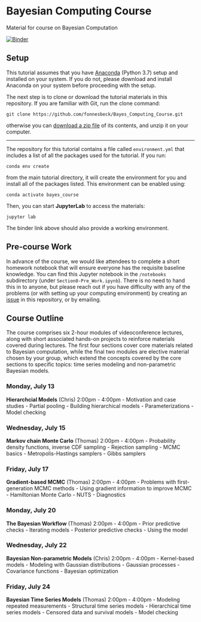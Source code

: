 # Bayesian Computing Course

Material for course on Bayesian Computation

[![Binder](https://mybinder.org/badge_logo.svg)](https://mybinder.org/v2/gh/fonnesbeck/Bayes_Computing_Course/master)

## Setup

This tutorial assumes that you have [Anaconda](https://www.anaconda.com/products/individual#download-section) (Python 3.7) setup and installed on your system. If you do not, please download and install Anaconda on your system before proceeding with the setup.

The next step is to clone or download the tutorial materials in this repository. If you are familiar with Git, run the clone command:

    git clone https://github.com/fonnesbeck/Bayes_Computing_Course.git

otherwise you can [download a zip file](https://github.com/fonnesbeck/Bayes_Computing_Course/archive/master.zip) of its contents, and unzip it on your computer.
***
The repository for this tutorial contains a file called `environment.yml` that includes a list of all the packages used for the tutorial. If you run:

    conda env create

from the main tutorial directory, it will create the environment for you and install all of the packages listed. This environment can be enabled using:

    conda activate bayes_course

Then, you can start **JupyterLab** to access the materials:

    jupyter lab

The binder link above should also provide a working environment.

## Pre-course Work

In advance of the course, we would like attendees to complete a short homework notebook that will ensure everyone has the requisite baseline knowledge. You can find this Jupyter notebook in the `/notebooks` subdirectory (under `Section0-Pre_Work.ipynb`). There is no need to hand this in to anyone, but please reach out if you have difficulty with any of the problems (or with setting up your computing environment) by creating an [issue](https://github.com/fonnesbeck/Bayes_Computing_Course/issues) in this repository, or by emailing.

## Course Outline

The course comprises six 2-hour modules of videoconference lectures, along with short associated hands-on projects to reinforce materials covered during lectures. The first four sections cover core materials related to Bayesian computation, while the final two modules are elective material chosen by your group, which extend the concepts covered by the core sections to specific topics: time series modeling and non-parametric Bayesian models.

### Monday, July 13

**Hierarchcial Models** (Chris) 2:00pm - 4:00pm
    - Motivation and case studies
    - Partial pooling
    - Building hierarchical models
    - Parameterizations
    - Model checking

### Wednesday, July 15

**Markov chain Monte Carlo** (Thomas) 2:00pm - 4:00pm
    - Probability density functions, inverse CDF sampling
    - Rejection sampling
    - MCMC basics
    - Metropolis-Hastings samplers
    - Gibbs samplers

### Friday, July 17

**Gradient-based MCMC** (Thomas) 2:00pm - 4:00pm
    - Problems with first-generation MCMC methods
    - Using gradient information to improve MCMC
    - Hamiltonian Monte Carlo
    - NUTS
    - Diagnostics


### Monday, July 20

**The Bayesian Workflow** (Thomas) 2:00pm - 4:00pm
    - Prior predictive checks
    - Iterating models
    - Posterior predictive checks
    - Using the model

### Wednesday, July 22

**Bayesian Non-parametric Models** (Chris) 2:00pm - 4:00pm
    - Kernel-based models
    - Modeling with Gaussian distributions
    - Gaussian processes
    - Covariance functions
    - Bayesian optimization

### Friday, July 24

**Bayesian Time Series Models** (Thomas) 2:00pm - 4:00pm
    - Modeling repeated measurements
    - Structural time series models
    - Hierarchical time series models
    - Censored data and survival models
    - Model checking
